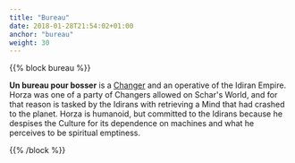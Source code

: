 ```yaml
---
title: "Bureau"
date: 2018-01-28T21:54:02+01:00
anchor: "bureau"
weight: 30
---
```

{{% block bureau %}}

**Un bureau pour bosser** is a [Changer](https://en.wikipedia.org/wiki/List_of_civilisations_in_the_Culture_series) and an operative of the Idiran Empire. Horza was one of a party of Changers allowed on Schar's World, and for that reason is tasked by the Idirans with retrieving a Mind that had crashed to the planet. Horza is humanoid, but committed to the Idirans because he despises the Culture for its dependence on machines and what he perceives to be spiritual emptiness.

{{% /block %}}